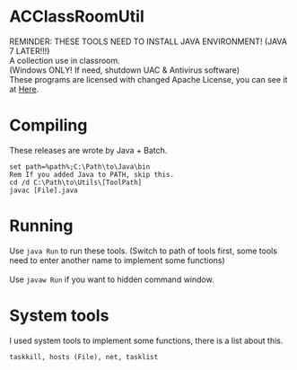 <!-- 
   Copyright (C) 2011-2014 AC Inc. (Andy Cheung)

   Licensed under the Apache License, Version 2.0 (the "License");
   you may not use this file except in compliance with the License.
   You may obtain a copy of the License at

       http://www.apache.org/licenses/LICENSE-2.0

   Unless required by applicable law or agreed to in writing, software
   distributed under the License is distributed on an "AS IS" BASIS,
   WITHOUT WARRANTIES OR CONDITIONS OF ANY KIND, either express or implied.
   See the License for the specific language governing permissions and
   limitations under the License.
-->

ACClassRoomUtil
============
REMINDER: THESE TOOLS NEED TO INSTALL JAVA ENVIRONMENT! (JAVA 7 LATER!!!)<br>
A collection use in classroom.<br>
(Windows ONLY! If need, shutdown UAC & Antivirus software)<br>
These programs are licensed with changed Apache License, you can see it at <a href="https://github.com/win120a/ACClassRoomUtil/blob/master/LICENSE">Here</a>.

Compiling
=========

These releases are wrote by Java + Batch.

```Batchfile
set path=%path%;C:\Path\to\Java\bin
Rem If you added Java to PATH, skip this.
cd /d C:\Path\to\Utils\[ToolPath]
javac [File].java
```

Running
========
Use `java Run` to run these tools. (Switch to path of tools first, some tools need to enter another name to implement some functions)
<br><br>
Use `javaw Run` if you want to hidden command window.

System tools
========
I used system tools to implement some functions, there is a list about this.
```
taskkill, hosts (File), net, tasklist
```
